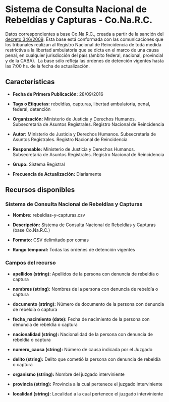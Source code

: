 Sistema de Consulta Nacional de Rebeldías y Capturas - Co.Na.R.C.
======================================================================

Datos correspondientes a base Co.Na.R.C., creada a partir de la sanción del [decreto 346/2009](http://servicios.infoleg.gob.ar/infolegInternet/anexos/150000-154999/152565/norma.htm). Esta base está conformada con las comunicaciones que los tribunales realizan al Registro Nacional de Reincidencia de toda medida restrictiva a la libertad ambulatoria que se dicta en el marco de una causa penal, en cualquier jurisdicción del país (ámbito federal, nacional, provincial y de la CABA).  La base sólo refleja las órdenes de detención vigentes hasta las 7:00 hs. de la fecha de actualización.

Características
---------------

- **Fecha de Primera Publicación:** 28/09/2016

- **Tags o Etiquetas:** rebeldías, capturas, libertad ambulatoria, penal, federal, detención

- **Organización:** Ministerio de Justicia y Derechos Humanos. Subsecretaría de Asuntos Registrales. Registro Nacional de Reincidencia

- **Autor:** Ministerio de Justicia y Derechos Humanos. Subsecretaría de Asuntos Registrales. Registro Nacional de Reincidencia

- **Responsable:** Ministerio de Justicia y Derechos Humanos. Subsecretaría de Asuntos Registrales. Registro Nacional de Reincidencia

- **Grupo:** Sistema Registral

- **Frecuencia de Actualización:** Diariamente

Recursos disponibles
--------------------

### Sistema de Consulta Nacional de Rebeldías y Capturas

- **Nombre:** rebeldias-y-capturas.csv

- **Descripción:** Sistema de Consulta Nacional de Rebeldías y Capturas (base Co.Na.R.C.)

- **Formato:** CSV delimitado por comas

- **Rango temporal:** Todas las órdenes de detención vigentes

### Campos del recurso

- **apellidos (string):** Apellidos de la persona con denuncia de rebeldía o captura

- **nombres (string):** Nombres de la persona con denuncia de rebeldía o captura

- **documento (string):** Número de documento de la persona con denuncia de rebeldía o captura

- **fecha_nacimiento (date):** Fecha de nacimiento de la persona con denuncia de rebeldía o captura

- **nacionalidad (string):** Nacionalidad de la persona con denuncia de rebeldía o captura

- **numero_causa (string):** Número de causa indicada por el Juzgado

- **delito (string):** Delito que cometió la persona con denuncia de rebeldía o captura

- **organismo (string):** Nombre del juzgado interviniente

- **provincia (string):** Provincia a la cual pertenece el juzgado interviniente

- **localidad (string):** Localidad a la cual pertenece el juzgado interviniente



